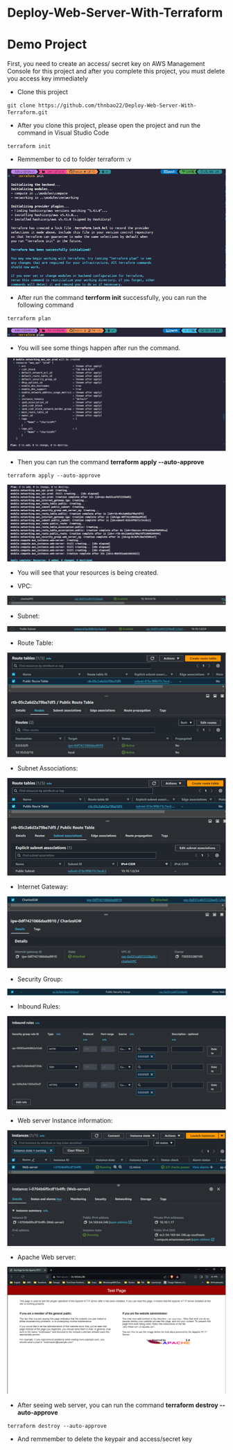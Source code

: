 # Deploy-Web-Server-With-Terraform

# Demo Project

First, you need to create an access/ secret key on AWS Management Console for this project and after you complete this project, you must delete you access key immediately

- Clone this project
```
git clone https://github.com/thnbao22/Deploy-Web-Server-With-Terraform.git
```

- After you clone this project, please open the project and run the command in Visual Studio Code
```
terraform init
```
- Remmember to cd to folder terraform :v

![ConnectPrivate](images/14.png)



- After run the command **terrform init** successfully, you can run the following command
```
terraform plan
```

![ConnectPrivate](images/1.png)

- You will see some things happen after run the command.

![ConnectPrivate](images/2.png)

- Then you can run the command **terraform apply --auto-approve**
```
terraform apply --auto-approve
```

![ConnectPrivate](images/4.png)

- You will see that your resources is being created.

- VPC:
  
![ConnectPrivate](images/5.png)

- Subnet:

![ConnectPrivate](images/6.png)

- Route Table:

![ConnectPrivate](images/7.png)

- Subnet Associations:

![ConnectPrivate](images/8.png)

- Internet Gateway:

![ConnectPrivate](images/9.png)

- Security Group:

![ConnectPrivate](images/10.png)

- Inbound Rules:

![ConnectPrivate](images/11.png)

- Web server Instance information:

![ConnectPrivate](images/12.png)

- Apache Web server:

![ConnectPrivate](images/13.png)

- After seeing web server, you can run the command **terraform destroy --auto-approve**
```
terraform destroy --auto-approve
``` 
- And remmember to delete the keypair and access/secret key